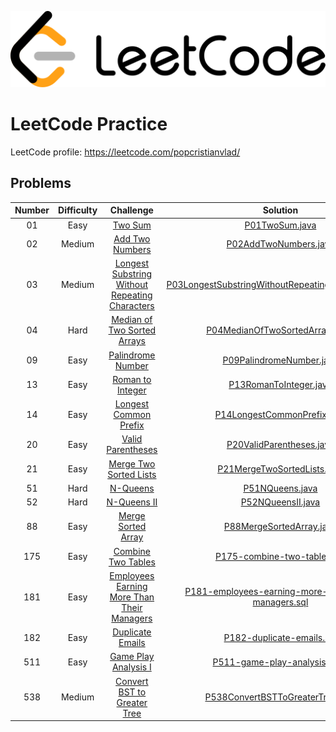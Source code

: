 ![Alt text](leetcode.png)

# LeetCode Practice

LeetCode profile: https://leetcode.com/popcristianvlad/

## Problems

| Number | Difficulty |                                                            Challenge                                                            |                                                                       Solution                                                                       |
|:------:|:----------:|:-------------------------------------------------------------------------------------------------------------------------------:|:----------------------------------------------------------------------------------------------------------------------------------------------------:|
|   01   |    Easy    |                                        [Two Sum](https://leetcode.com/problems/two-sum/)                                        |                                      [P01TwoSum.java](src/com/popcristianvlad/leetcode/practice/P01TwoSum.java)                                      |
|   02   |   Medium   |                                [Add Two Numbers](https://leetcode.com/problems/add-two-numbers/)                                |                               [P02AddTwoNumbers.java](src/com/popcristianvlad/leetcode/practice/P02AddTwoNumbers.java)                               |
|   03   |   Medium   | [Longest Substring Without Repeating Characters](https://leetcode.com/problems/longest-substring-without-repeating-characters/) |  [P03LongestSubstringWithoutRepeatingCharacters.java](src/com/popcristianvlad/leetcode/practice/P03LongestSubstringWithoutRepeatingCharacters.java)  |
|   04   |    Hard    |                    [Median of Two Sorted Arrays](https://leetcode.com/problems/median-of-two-sorted-arrays/)                    |                     [P04MedianOfTwoSortedArrays.java](src/com/popcristianvlad/leetcode/practice/P04MedianOfTwoSortedArrays.java)                     |
|   09   |    Easy    |                              [Palindrome Number](https://leetcode.com/problems/palindrome-number/)                              |                            [P09PalindromeNumber.java](src/com/popcristianvlad/leetcode/practice/P09PalindromeNumber.java)                            |
|   13   |    Easy    |                               [Roman to Integer](https://leetcode.com/problems/roman-to-integer/)                               |                              [P13RomanToInteger.java](src/com/popcristianvlad/leetcode/practice/P13RomanToInteger.java)                              |
|   14   |    Easy    |                          [Longest Common Prefix](https://leetcode.com/problems/longest-common-prefix/)                          |                         [P14LongestCommonPrefix.java](src/com/popcristianvlad/leetcode/practice/P14LongestCommonPrefix.java)                         |
|   20   |    Easy    |                              [Valid Parentheses](https://leetcode.com/problems/valid-parentheses/)                              |                            [P20ValidParentheses.java](src/com/popcristianvlad/leetcode/practice/P20ValidParentheses.java)                            |
|   21   |    Easy    |                         [Merge Two Sorted Lists](https://leetcode.com/problems/merge-two-sorted-lists/)                         |                         [P21MergeTwoSortedLists.java](src/com/popcristianvlad/leetcode/practice/P21MergeTwoSortedLists.java)                         |
|   51   |    Hard    |                                       [N-Queens](https://leetcode.com/problems/n-queens/)                                       |                                     [P51NQueens.java](src/com/popcristianvlad/leetcode/practice/P51NQueens.java)                                     |
|   52   |    Hard    |                                    [N-Queens II](https://leetcode.com/problems/n-queens-ii/)                                    |                                   [P52NQueensII.java](src/com/popcristianvlad/leetcode/practice/P52NQueensII.java)                                   |
|   88   |    Easy    |                             [Merge Sorted Array](https://leetcode.com/problems/merge-sorted-array/)                             |                            [P88MergeSortedArray.java](src/com/popcristianvlad/leetcode/practice/P88MergeSortedArray.java)                            |
|  175   |    Easy    |                             [Combine Two Tables](https://leetcode.com/problems/combine-two-tables/)                             |                         [P175-combine-two-tables.sql](src/com/popcristianvlad/leetcode/practice/P175-combine-two-tables.sql)                         |
|  181   |    Easy    |     [Employees Earning More Than Their Managers](https://leetcode.com/problems/employees-earning-more-than-their-managers/)     | [P181-employees-earning-more-than-their-managers.sql](src/com/popcristianvlad/leetcode/practice/P181-employees-earning-more-than-their-managers.sql) |
|  182   |    Easy    |                               [Duplicate Emails](https://leetcode.com/problems/duplicate-emails/)                               |                           [P182-duplicate-emails.sql](src/com/popcristianvlad/leetcode/practice/P182-duplicate-emails.sql)                           |
|  511   |    Easy    |                           [Game Play Analysis I](https://leetcode.com/problems/game-play-analysis-i/)                           |                       [P511-game-play-analysis-i.sql](src/com/popcristianvlad/leetcode/practice/P511-game-play-analysis-i.sql)                       |
|  538   |   Medium   |                    [Convert BST to Greater Tree](https://leetcode.com/problems/convert-bst-to-greater-tree/)                    |                    [P538ConvertBSTToGreaterTree.java](src/com/popcristianvlad/leetcode/practice/P538ConvertBSTToGreaterTree.java)                    |